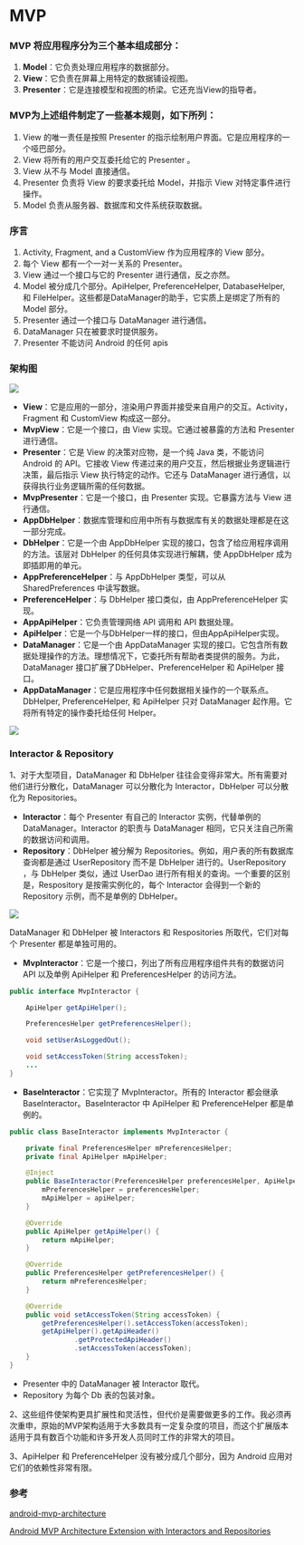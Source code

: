# MVP

### MVP 将应用程序分为三个基本组成部分：

1. **Model**：它负责处理应用程序的数据部分。
2. **View**：它负责在屏幕上用特定的数据铺设视图。
3. **Presenter**：它是连接模型和视图的桥梁。它还充当View的指导者。

### MVP为上述组件制定了一些基本规则，如下所列：

1. View 的唯一责任是按照 Presenter 的指示绘制用户界面。它是应用程序的一个哑巴部分。
2. View 将所有的用户交互委托给它的 Presenter 。
3. View 从不与 Model 直接通信。
4. Presenter 负责将 View 的要求委托给 Model，并指示 View 对特定事件进行操作。
5. Model 负责从服务器、数据库和文件系统获取数据。

### 序言

1. Activity, Fragment, and a CustomView 作为应用程序的 View 部分。
2. 每个 View 都有一个一对一关系的 Presenter。
3. View 通过一个接口与它的 Presenter 进行通信，反之亦然。
4. Model 被分成几个部分。ApiHelper, PreferenceHelper, DatabaseHelper, 和 FileHelper。这些都是DataManager的助手，它实质上是绑定了所有的 Model 部分。
5. Presenter 通过一个接口与 DataManager 进行通信。
6. DataManager 只在被要求时提供服务。
7. Presenter 不能访问 Android 的任何 apis

### 架构图

![](./pics/09792-1etz8borfvbwoolchgczq1a.png)

* **View**：它是应用的一部分，渲染用户界面并接受来自用户的交互。Activity，Fragment 和 CustomView 构成这一部分。
* **MvpView**：它是一个接口，由 View 实现。它通过被暴露的方法和 Presenter 进行通信。
* **Presenter**：它是 View 的决策对应物，是一个纯 Java 类，不能访问 Android 的 API。它接收 View 传递过来的用户交互，然后根据业务逻辑进行决策，最后指示 View 执行特定的动作。它还与 DataManager 进行通信，以获得执行业务逻辑所需的任何数据。
* **MvpPresenter**：它是一个接口，由 Presenter 实现。它暴露方法与 View 进行通信。
* **AppDbHelper**：数据库管理和应用中所有与数据库有关的数据处理都是在这一部分完成。
* **DbHelper**：它是一个由 AppDbHelper 实现的接口，包含了给应用程序调用的方法。该层对 DbHelper 的任何具体实现进行解耦，使 AppDbHelper 成为即插即用的单元。
* **AppPreferenceHelper**：与 AppDbHelper 类型，可以从 SharedPreferences 中读写数据。
* **PreferenceHelper**：与 DbHelper 接口类似，由 AppPreferenceHelper 实现。
* **AppApiHelper**：它负责管理网络 API 调用和 API 数据处理。
* **ApiHelper**：它是一个与DbHelper一样的接口，但由AppApiHelper实现。
* **DataManager**：它是一个由 AppDataManager 实现的接口。它包含所有数据处理操作的方法。理想情况下，它委托所有帮助者类提供的服务。为此，DataManager 接口扩展了DbHelper、PreferenceHelper 和 ApiHelper 接口。
* **AppDataManager**：它是应用程序中任何数据相关操作的一个联系点。DbHelper, PreferenceHelper, 和 ApiHelper 只对 DataManager 起作用。它将所有特定的操作委托给任何 Helper。

![](./pics/20210508-143706.png)

### Interactor & Repository

1、对于大型项目，DataManager 和 DbHelper 往往会变得非常大。所有需要对他们进行分散化，DataManager 可以分散化为 Interactor，DbHelper 可以分散化为 Repositories。

* **Interactor**：每个 Presenter 有自己的 Interactor 实例，代替单例的 DataManager。Interactor 的职责与 DataManager 相同，它只关注自己所需的数据访问和调用。
* **Repository**：DbHelper 被分解为 Repositories。例如，用户表的所有数据库查询都是通过 UserRepository 而不是 DbHelper 进行的。UserRepository ，与 DbHelper 类似，通过 UserDao 进行所有相关的查询。一个重要的区别是，Respository 是按需实例化的，每个 Interactor 会得到一个新的 Repository 示例，而不是单例的 DbHelper。

![](./pics/f220e-1g24y6clgqprbiwa-uodfew.png)

DataManager 和 DbHelper 被 Interactors 和 Respositories 所取代，它们对每个 Presenter 都是单独可用的。

* **MvpInteractor**：它是一个接口，列出了所有应用程序组件共有的数据访问 API 以及单例 ApiHelper 和 PreferencesHelper 的访问方法。

```java
public interface MvpInteractor {

    ApiHelper getApiHelper();

    PreferencesHelper getPreferencesHelper();

    void setUserAsLoggedOut();

    void setAccessToken(String accessToken);
    ...
}
```

* **BaseInteractor**：它实现了 MvpInteractor。所有的 Interactor 都会继承 BaseInteractor。BaseInteractor 中 ApiHelper 和 PreferenceHelper 都是单例的。

```java
public class BaseInteractor implements MvpInteractor {

    private final PreferencesHelper mPreferencesHelper;
    private final ApiHelper mApiHelper;

    @Inject
    public BaseInteractor(PreferencesHelper preferencesHelper, ApiHelper apiHelper) {
        mPreferencesHelper = preferencesHelper;
        mApiHelper = apiHelper;
    }

    @Override
    public ApiHelper getApiHelper() {
        return mApiHelper;
    }

    @Override
    public PreferencesHelper getPreferencesHelper() {
        return mPreferencesHelper;
    }

    @Override
    public void setAccessToken(String accessToken) {
        getPreferencesHelper().setAccessToken(accessToken);
        getApiHelper().getApiHeader()
                .getProtectedApiHeader()
                .setAccessToken(accessToken);
    }
}
```

* Presenter 中的 DataManager 被 Interactor 取代。
* Repository 为每个 Db 表的包装对象。

2、这些组件使架构更具扩展性和灵活性，但代价是需要做更多的工作。我必须再次重申，原始的MVP架构适用于大多数具有一定复杂度的项目，而这个扩展版本适用于具有数百个功能和许多开发人员同时工作的非常大的项目。

3、ApiHelper 和 PreferenceHelper 没有被分成几个部分，因为 Android 应用对它们的依赖性非常有限。

### 参考

[android-mvp-architecture](https://github.com/MindorksOpenSource/android-mvp-architecture)

[Android MVP Architecture Extension with Interactors and Repositories](https://blog.mindorks.com/android-mvp-architecture-extension-with-interactors-and-repositories-bd4b51972339)

